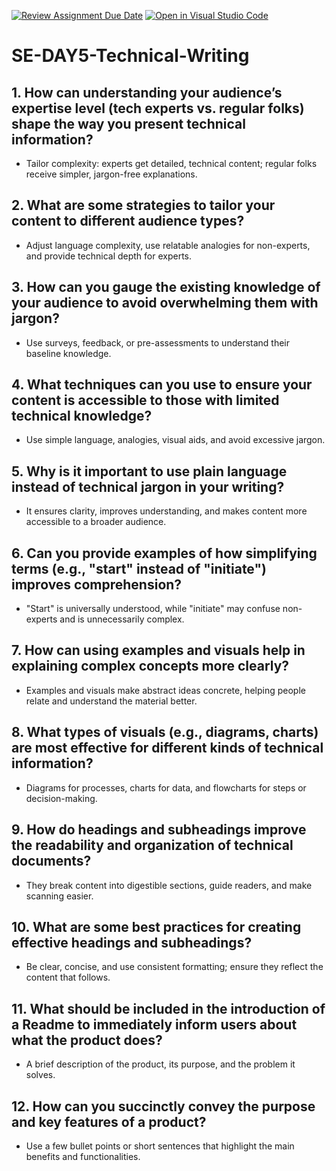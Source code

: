 [![Review Assignment Due Date](https://classroom.github.com/assets/deadline-readme-button-22041afd0340ce965d47ae6ef1cefeee28c7c493a6346c4f15d667ab976d596c.svg)](https://classroom.github.com/a/zsAR-pyY)
[![Open in Visual Studio Code](https://classroom.github.com/assets/open-in-vscode-2e0aaae1b6195c2367325f4f02e2d04e9abb55f0b24a779b69b11b9e10269abc.svg)](https://classroom.github.com/online_ide?assignment_repo_id=18561451&assignment_repo_type=AssignmentRepo)
# SE-DAY5-Technical-Writing

## 1. How can understanding your audience’s expertise level (tech experts vs. regular folks) shape the way you present technical information? 
   - Tailor complexity: experts get detailed, technical content; regular folks receive simpler, jargon-free explanations.

## 2. What are some strategies to tailor your content to different audience types?
   - Adjust language complexity, use relatable analogies for non-experts, and provide technical depth for experts.

## 3. How can you gauge the existing knowledge of your audience to avoid overwhelming them with jargon? 
   - Use surveys, feedback, or pre-assessments to understand their baseline knowledge.

## 4. What techniques can you use to ensure your content is accessible to those with limited technical knowledge?  
   - Use simple language, analogies, visual aids, and avoid excessive jargon.

## 5. Why is it important to use plain language instead of technical jargon in your writing? 
   - It ensures clarity, improves understanding, and makes content more accessible to a broader audience.

## 6. Can you provide examples of how simplifying terms (e.g., "start" instead of "initiate") improves comprehension?  
   - "Start" is universally understood, while "initiate" may confuse non-experts and is unnecessarily complex.

## 7. How can using examples and visuals help in explaining complex concepts more clearly? 
   - Examples and visuals make abstract ideas concrete, helping people relate and understand the material better.

## 8. What types of visuals (e.g., diagrams, charts) are most effective for different kinds of technical information? 
   - Diagrams for processes, charts for data, and flowcharts for steps or decision-making.

## 9. How do headings and subheadings improve the readability and organization of technical documents?  
   - They break content into digestible sections, guide readers, and make scanning easier.

## 10. What are some best practices for creating effective headings and subheadings?  
   - Be clear, concise, and use consistent formatting; ensure they reflect the content that follows.

## 11. What should be included in the introduction of a Readme to immediately inform users about what the product does? 
   - A brief description of the product, its purpose, and the problem it solves.

## 12. How can you succinctly convey the purpose and key features of a product?
   - Use a few bullet points or short sentences that highlight the main benefits and functionalities.
